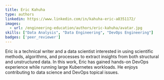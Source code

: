 ```yaml
---
title: Eric Kahuha
type: authors
linkedin: https://www.linkedin.com/in/kahuha-eric-a8351172/
images:
  - url: /engineering-education/authors/eric-kahuha/avatar.jpg 
skills: ["Data Analysis", "Data Engineering", "DevOps Engineering"]
badges: ['peer_reviewer']
---
```

Eric is a technical writer and a data scientist interested in using scientific methods, algorithms, and processes to extract insights from both structural and unstructured data. In this work, Eric has gained hands-on DevOps experience while running large Kubernetes workloads. He enjoys contributing to data science and DevOps topical issues.
